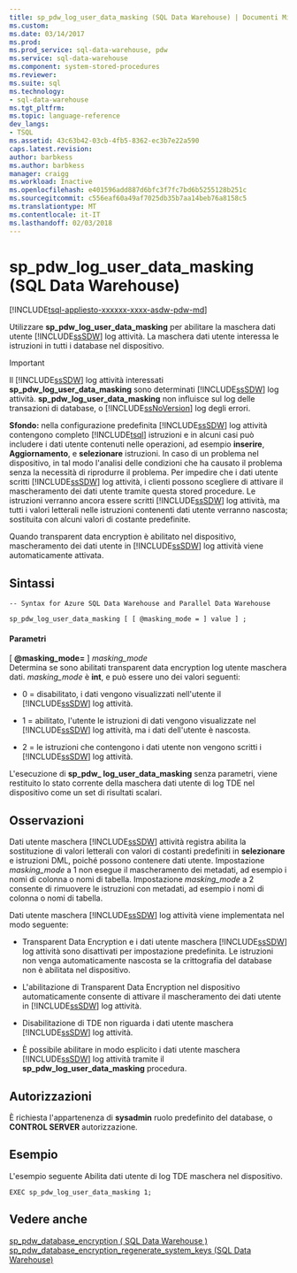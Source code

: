 ```yaml
---
title: sp_pdw_log_user_data_masking (SQL Data Warehouse) | Documenti Microsoft
ms.custom: 
ms.date: 03/14/2017
ms.prod: 
ms.prod_service: sql-data-warehouse, pdw
ms.service: sql-data-warehouse
ms.component: system-stored-procedures
ms.reviewer: 
ms.suite: sql
ms.technology:
- sql-data-warehouse
ms.tgt_pltfrm: 
ms.topic: language-reference
dev_langs:
- TSQL
ms.assetid: 43c63b42-03cb-4fb5-8362-ec3b7e22a590
caps.latest.revision: 
author: barbkess
ms.author: barbkess
manager: craigg
ms.workload: Inactive
ms.openlocfilehash: e401596add887d6bfc3f7fc7bd6b5255128b251c
ms.sourcegitcommit: c556eaf60a49af7025db35b7aa14beb76a8158c5
ms.translationtype: MT
ms.contentlocale: it-IT
ms.lasthandoff: 02/03/2018
---
```

# <a name="sppdwloguserdatamasking-sql-data-warehouse"></a>sp_pdw_log_user_data_masking (SQL Data Warehouse)
[!INCLUDE[tsql-appliesto-xxxxxx-xxxx-asdw-pdw-md](../../includes/tsql-appliesto-xxxxxx-xxxx-asdw-pdw-md.md)]

  Utilizzare **sp_pdw_log_user_data_masking** per abilitare la maschera dati utente [!INCLUDE[ssSDW](../../includes/sssdw-md.md)] log attività. La maschera dati utente interessa le istruzioni in tutti i database nel dispositivo.  
  
> [!IMPORTANT]  
>  Il [!INCLUDE[ssSDW](../../includes/sssdw-md.md)] log attività interessati **sp_pdw_log_user_data_masking** sono determinati [!INCLUDE[ssSDW](../../includes/sssdw-md.md)] log attività. **sp_pdw_log_user_data_masking** non influisce sul log delle transazioni di database, o [!INCLUDE[ssNoVersion](../../includes/ssnoversion-md.md)] log degli errori.  
  
 **Sfondo:** nella configurazione predefinita [!INCLUDE[ssSDW](../../includes/sssdw-md.md)] log attività contengono completo [!INCLUDE[tsql](../../includes/tsql-md.md)] istruzioni e in alcuni casi può includere i dati utente contenuti nelle operazioni, ad esempio **inserire**, **Aggiornamento**, e **selezionare** istruzioni. In caso di un problema nel dispositivo, in tal modo l'analisi delle condizioni che ha causato il problema senza la necessità di riprodurre il problema. Per impedire che i dati utente scritti [!INCLUDE[ssSDW](../../includes/sssdw-md.md)] log attività, i clienti possono scegliere di attivare il mascheramento dei dati utente tramite questa stored procedure. Le istruzioni verranno ancora essere scritti [!INCLUDE[ssSDW](../../includes/sssdw-md.md)] log attività, ma tutti i valori letterali nelle istruzioni contenenti dati utente verranno nascosta; sostituita con alcuni valori di costante predefinite.  
  
 Quando transparent data encryption è abilitato nel dispositivo, mascheramento dei dati utente in [!INCLUDE[ssSDW](../../includes/sssdw-md.md)] log attività viene automaticamente attivata.  
  
## <a name="syntax"></a>Sintassi  
  
```  
-- Syntax for Azure SQL Data Warehouse and Parallel Data Warehouse  
  
sp_pdw_log_user_data_masking [ [ @masking_mode = ] value ] ;  
```  
  
#### <a name="parameters"></a>Parametri  
 [ **@masking_mode=** ] *masking_mode*  
 Determina se sono abilitati transparent data encryption log utente maschera dati. *masking_mode* è **int**, e può essere uno dei valori seguenti:  
  
-   0 = disabilitato, i dati vengono visualizzati nell'utente il [!INCLUDE[ssSDW](../../includes/sssdw-md.md)] log attività.  
  
-   1 = abilitato, l'utente le istruzioni di dati vengono visualizzate nel [!INCLUDE[ssSDW](../../includes/sssdw-md.md)] log attività, ma i dati dell'utente è nascosta.  
  
-   2 = le istruzioni che contengono i dati utente non vengono scritti i [!INCLUDE[ssSDW](../../includes/sssdw-md.md)] log attività.  
  
 L'esecuzione di **sp_pdw_ log_user_data_masking** senza parametri, viene restituito lo stato corrente della maschera dati utente di log TDE nel dispositivo come un set di risultati scalari.  
  
## <a name="remarks"></a>Osservazioni  
 Dati utente maschera [!INCLUDE[ssSDW](../../includes/sssdw-md.md)] attività registra abilita la sostituzione di valori letterali con valori di costanti predefiniti in **selezionare** e istruzioni DML, poiché possono contenere dati utente. Impostazione *masking_mode* a 1 non esegue il mascheramento dei metadati, ad esempio i nomi di colonna o nomi di tabella. Impostazione *masking_mode* a 2 consente di rimuovere le istruzioni con metadati, ad esempio i nomi di colonna o nomi di tabella.  
  
 Dati utente maschera [!INCLUDE[ssSDW](../../includes/sssdw-md.md)] log attività viene implementata nel modo seguente:  
  
-   Transparent Data Encryption e i dati utente maschera [!INCLUDE[ssSDW](../../includes/sssdw-md.md)] log attività sono disattivati per impostazione predefinita. Le istruzioni non venga automaticamente nascosta se la crittografia del database non è abilitata nel dispositivo.  
  
-   L'abilitazione di Transparent Data Encryption nel dispositivo automaticamente consente di attivare il mascheramento dei dati utente in [!INCLUDE[ssSDW](../../includes/sssdw-md.md)] log attività.  
  
-   Disabilitazione di TDE non riguarda i dati utente maschera [!INCLUDE[ssSDW](../../includes/sssdw-md.md)] log attività.  
  
-   È possibile abilitare in modo esplicito i dati utente maschera [!INCLUDE[ssSDW](../../includes/sssdw-md.md)] log attività tramite il **sp_pdw_log_user_data_masking** procedura.  
  
## <a name="permissions"></a>Autorizzazioni  
 È richiesta l'appartenenza di **sysadmin** ruolo predefinito del database, o **CONTROL SERVER** autorizzazione.  
  
## <a name="example"></a>Esempio  
 L'esempio seguente Abilita dati utente di log TDE maschera nel dispositivo.  
  
```  
EXEC sp_pdw_log_user_data_masking 1;  
```  
  
## <a name="see-also"></a>Vedere anche  
 [sp_pdw_database_encryption &#40; SQL Data Warehouse &#41;](../../relational-databases/system-stored-procedures/sp-pdw-database-encryption-sql-data-warehouse.md)   
 [sp_pdw_database_encryption_regenerate_system_keys &#40;SQL Data Warehouse&#41;](../../relational-databases/system-stored-procedures/sp-pdw-database-encryption-regenerate-system-keys-sql-data-warehouse.md)  
  
  
